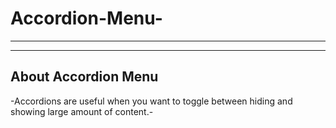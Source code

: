 # Accordion-Menu-

---
---

## About Accordion Menu

-Accordions are useful when you want to toggle between hiding and showing large amount of content.-
